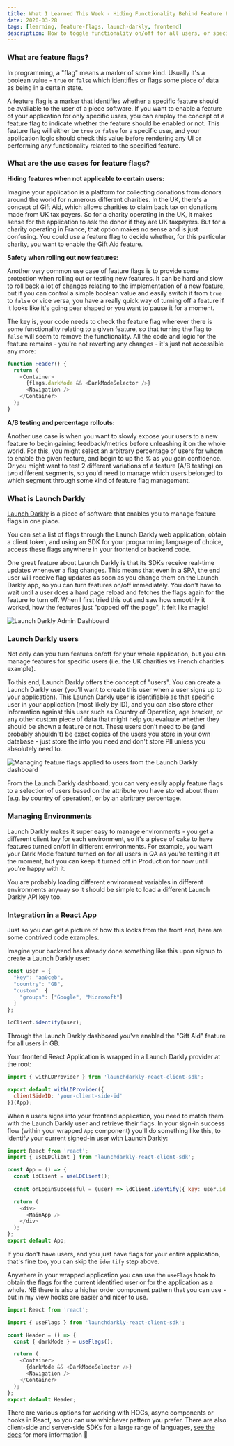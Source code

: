 ```yaml
---
title: What I Learned This Week - Hiding Functionality Behind Feature Flags with Launch Darkly
date: 2020-03-28
tags: [learning, feature-flags, launch-darkly, frontend]
description: How to toggle functionality on/off for all users, or specific users, using Launch Darkly
---
```


### What are feature flags?

In programming, a "flag" means a marker of some kind. Usually it's a boolean value - `true` or `false` which identifies or flags some piece of data as being in a certain state.

A feature flag is a marker that identifies whether a specific feature should be available to the user of a piece software. If you want to enable a feature of your application for only specific users, you can employ the concept of a feature flag to indicate whether the feature should be enabled or not. This feature flag will either be `true` or `false` for a specific user, and your application logic should check this value before rendering any UI or performing any functionality related to the specified feature.

### What are the use cases for feature flags?

**Hiding features when not applicable to certain users:**

Imagine your application is a platform for collecting donations from donors around the world for numerous different charities. In the UK, there's a concept of Gift Aid, which allows charities to claim back tax on donations made from UK tax payers. So for a charity operating in the UK, it makes sense for the application to ask the donor if they are UK taxpayers. But for a charity operating in France, that option makes no sense and is just confusing. You could use a feature flag to decide whether, for this particular charity, you want to enable the Gift Aid feature.

**Safety when rolling out new features:**

Another very common use case of feature flags is to provide some protection when rolling out or testing new features. It can be hard and slow to roll back a lot of changes relating to the implementation of a new feature, but if you can control a simple boolean value and easily switch it from `true` to `false` or vice versa, you have a really quick way of turning off a feature if it looks like it's going pear shaped or you want to pause it for a moment.

The key is, your code needs to check the feature flag wherever there is some functionality relating to a given feature, so that turning the flag to `false` will seem to remove the functionality. All the code and logic for the feature remains - you're not reverting any changes - it's just not accessible any more:

```javascript
function Header() {
  return (
    <Container>
      {flags.darkMode && <DarkModeSelector />}
      <Navigation />
    </Container>
  );
}
```

**A/B testing and percentage rollouts:**

Another use case is when you want to slowly expose your users to a new feature to begin gaining feedback/metrics before unleashing it on the whole world. For this, you might select an arbitrary percentage of users for whom to enable the given feature, and begin to up the % as you gain confidence. Or you might want to test 2 different variations of a feature (A/B testing) on two different segments, so you'd need to manage which users belonged to which segment through some kind of feature flag management.

### What is Launch Darkly

<a href="https://launchdarkly.com/" target="_blank">Launch Darkly</a> is a piece of software that enables you to manage feature flags in one place.

You can set a list of flags through the Launch Darkly web application, obtain a client token, and using an SDK for your programming language of choice, access these flags anywhere in your frontend or backend code.

One great feature about Launch Darkly is that its SDKs receive real-time updates whenever a flag changes. This means that even in a SPA, the end user will receive flag updates as soon as you change them on the Launch Darkly app, so you can turn features on/off immediately. You don't have to wait until a user does a hard page reload and fetches the flags again for the feature to turn off. When I first tried this out and saw how smoothly it worked, how the features just "popped off the page", it felt like magic!

![Launch Darkly Admin Dashboard](./launch-darkly/ld.png)

### Launch Darkly users

Not only can you turn featues on/off for your whole application, but you can manage features for specific users (i.e. the UK charities vs French charities example).

To this end, Launch Darkly offers the concept of "users". You can create a Launch Darkly user (you'll want to create this user when a user signs up to your application). This Launch Darkly user is identifiable as that specific user in your application (most likely by ID), and you can also store other information against this user such as Country of Operation, age bracket, or any other custom piece of data that might help you evaluate whether they should be shown a feature or not. These users don't need to be (and probably shouldn't) be exact copies of the users you store in your own database - just store the info you need and don't store PII unless you absolutely need to.

![Managing feature flags applied to users from the Launch Darkly dashboard](./launch-darkly/customrules.png)

From the Launch Darkly dashboard, you can very easily apply feature flags to a selection of users based on the attribute you have stored about them (e.g. by country of operation), or by an abritrary percentage.

### Managing Environments

Launch Darkly makes it super easy to manage environments - you get a different client key for each environment, so it's a piece of cake to have features turned on/off in different environments. For example, you want your Dark Mode feature turned on for all users in QA as you're testing it at the moment, but you can keep it turned off in Production for now until you're happy with it.

You are probably loading different environment variables in different environments anyway so it should be simple to load a different Launch Darkly API key too.

### Integration in a React App

Just so you can get a picture of how this looks from the front end, here are some contrived code examples.

Imagine your backend has already done something like this upon signup to create a Launch Darkly user:

```javascript
const user = {
  "key": "aa0ceb",
  "country": "GB",
  "custom": {
    "groups": ["Google", "Microsoft"]
  }
};

ldClient.identify(user);
```

Through the Launch Darkly dashboard you've enabled the "Gift Aid" feature for all users in GB.

Your frontend React Application is wrapped in a Launch Darkly provider at the root:

```javascript
import { withLDProvider } from 'launchdarkly-react-client-sdk';

export default withLDProvider({ 
  clientSideID: 'your-client-side-id'
})(App);
```

When a users signs into your frontend application, you need to match them with the Launch Darkly user and retrieve their flags. In your sign-in success flow (within your wrapped `App` component) you'll do something like this, to identify your current signed-in user with Launch Darkly:

```javascript
import React from 'react';
import { useLDClient } from 'launchdarkly-react-client-sdk';

const App = () => {
  const ldClient = useLDClient();
  
  const onLoginSuccessful = (user) => ldClient.identify({ key: user.id });

  return (
    <div>
      <MainApp />
    </div>
  );
};
export default App;
```

If you don't have users, and you just have flags for your entire application, that's fine too, you can skip the `identify` step above.

Anywhere in your wrapped application you can use the `useFlags` hook to obtain the flags for the current identified user or for the application as a whole. NB there is also a higher order component pattern that you can use - but in my view hooks are easier and nicer to use.

```javascript
import React from 'react';

import { useFlags } from 'launchdarkly-react-client-sdk';

const Header = () => {
  const { darkMode } = useFlags();

  return (
    <Container>
      {darkMode && <DarkModeSelector />}
      <Navigation />
    </Container>
  );
};
export default Header;
```

There are various options for working with HOCs, async components or hooks in React, so you can use whichever pattern you prefer. There are also client-side and server-side SDKs for a large range of languages, <a href="https://docs.launchdarkly.com/home/getting-started" target="_blank">see the docs</a> for more information 🙂
